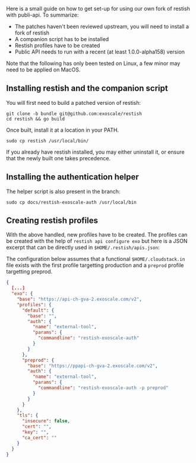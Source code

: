 Here is a small guide on how to get set-up for using our own fork
of restish with publi-api. To summarize:

- The patches haven't been reviewed upstream, you will need to install
  a fork of restish
- A companion script has to be installed
- Restish profiles have to be created
- Public API needs to run with a recent (at least 1.0.0-alpha158)
  version

Note that the following has only been tested on Linux, a few minor
may need to be applied on MacOS.

## Installing restish and the companion script

You will first need to build a patched version of restish:

``` shell
git clone -b bundle git@github.com:exoscale/restish
cd restish && go build
```

Once built, install it at a location in your PATH.

``` shell
sudo cp restish /usr/local/bin/
```

If you already have restish installed, you may either uninstall it,
or ensure that the newly built one takes precedence.

## Installing the authentication helper

The helper script is also present in the branch:

``` shell
sudo cp docs/restish-exoscale-auth /usr/local/bin
```

## Creating restish profiles

With the above handled, new profiles have to be created. The profiles
can be created with the help of `restish api configure exo` but here
is a JSON excerpt that can be directly used in `$HOME/.restish/apis.json`:

The configuration below assumes that a functional `$HOME/.cloudstack.in`
file exists with the first profile targetting production and a `preprod`
profile targetting preprod.

``` json
{
  [...]
  "exo": {
    "base": "https://api-ch-gva-2.exoscale.com/v2",
    "profiles": {
      "default": {
        "base": "",
        "auth": {
          "name": "external-tool",
          "params": {
            "commandline": "restish-exoscale-auth"
          }
        }
      },
      "preprod": {
        "base": "https://ppapi-ch-gva-2.exoscale.com/v2",
        "auth": {
          "name": "external-tool",
          "params": {
            "commandline": "restish-exoscale-auth -p preprod"
          }
        }
      }
    },
    "tls": {
      "insecure": false,
      "cert": "",
      "key": "",
      "ca_cert": ""
    }
  }
}
```
